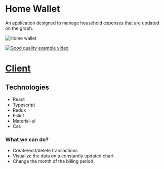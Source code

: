# Home Wallet
  An application designed to manage household expenses that are updated on the graph.

![Home wallet](http://url/to/img.png)

[![Good quality example video](https://imgur.com/g4b6yMT)](https://streamable.com/sjlcaf)

# [Client](https://github.com/lukaszjagodka/home-wallet)

## Technologies
* React
* Typescript
* Redux
* Eslint 
* Material-ui
* Css

### What we can do?
- Create/edit/delete transactions
- Visualize the data on a constantly updated chart
- Change the month of the billing period